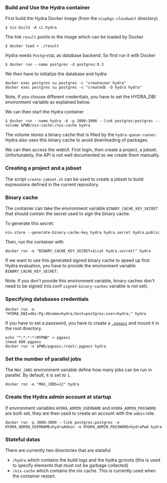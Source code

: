 ### Build and Use the Hydra container

First build the Hydra Docker image (from the `nixpkgs-cloudwatt` directory)
```
$ nix-build -A ci.hydra
```

The link `result` points to the image which can be loaded by Docker
```
$ docker load < ./result
```

Hydra needs `PostgreSQL` as database backend. So first run it with Docker
```
$ docker run --name postgres -d postgres:9.3
```

We then have to initialize the database and hydra

```
docker exec postgres su postgres -c "createuser hydra"
docker exec postgres su postgres -c "createdb -O hydra hydra"
```

Note, if you choose different credentials, you have to set the
HYDRA_DBI environment variable as explained below.

We can then start the Hydra container
```
$ docker run --name hydra -d -p 3000:3000 --link postgres:postgres --volume $PWD/nix-cache:/nix-cache hydra
```

The volume stores a binary cache that is filled by the
`hydra-queue-runner`. Hydra also uses this binary cache to avoid
downloading of packages.

We can then access the webUI. First login, then create a project, a
jobset. Unfortunately, the API is not well documented so we create
them manually.

### Creating a project and a jobset

The script `create-jobset.sh` can be used to create a jobset to build
expressions defined in the current repository.

### Binary cache

The container can take the environment variable `BINARY_CACHE_KEY_SECRET`
that should contain the secret used to sign the binary cache.

To generate this secret:
```
nix-store --generate-binary-cache-key hydra hydra.secret hydra.public
```

Then, run the container with
```
docker run -e "BINARY_CACHE_KEY_SECRET=$(cat hydra.secret)" hydra
```

If we want to use this generated signed binary cache to speed up first Hydra
evaluation, you have to provide the environment variable
`BINARY_CACHE_KEY_SECRET`.

Note: if you don't provide this environment variable, binary caches
      don't need to be signed (nix.conf `signed-binary-caches` variable is not set).

### Specifying databases credentials

```
docker run -e "HYDRA_DBI=dbi:Pg:dbname=hydra;host=postgres;user=hydra;" hydra
```

If you have to set a password, you have to create a
[`.pgpass`](https://www.postgresql.org/docs/9.3/static/libpq-pgpass.html)
and mount it in the root directory.
```
echo "*:*:*:*:MYPWD" > pgpass
chmod 600 pgpass
docker run -v $PWD/pgpass:/root/.pgpass hydra
```

### Set the number of parallel jobs

The `MAX_JOBS` environment variable define how many jobs can be run in
parallel. By default, it is set to `1`.

```
docker run -e "MAX_JOBS=12" hydra
```

### Create the Hydra admin account at startup

If environment variables `HYDRA_ADMIN_USERNAME` and `HYDRA_ADMIN_PASSWORD`
are both set, they are then used to create an account with the `admin` role.

```
docker run -p 3000:3000 --link postgres:postgres -e HYDRA_ADMIN_USERNAME=hydraAdmin -e HYDRA_ADMIN_PASSWORD=hydraPwd hydra
```

### Stateful datas

There are currently two directories that are stateful

- `/hydra` which contains the build logs and the hydra gcroots (this
  is used to specify elements that must not be garbage collected)
- `/nix-cache` which contains the nix cache. This is currently used
  when the container restart.
